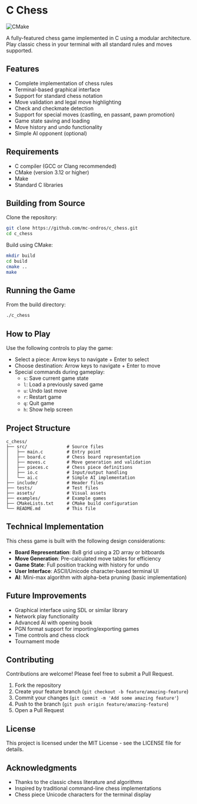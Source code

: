 # C Chess

![CMake](https://img.shields.io/badge/CMake-%23008FBA.svg?style=for-the-badge&logo=cmake&logoColor=white)

A fully-featured chess game implemented in C using a modular architecture. Play classic chess in your terminal with all standard rules and moves supported.

## Features

- Complete implementation of chess rules
- Terminal-based graphical interface
- Support for standard chess notation
- Move validation and legal move highlighting
- Check and checkmate detection
- Support for special moves (castling, en passant, pawn promotion)
- Game state saving and loading
- Move history and undo functionality
- Simple AI opponent (optional)

## Requirements

- C compiler (GCC or Clang recommended)
- CMake (version 3.12 or higher)
- Make
- Standard C libraries

## Building from Source

Clone the repository:

```bash
git clone https://github.com/mc-ondros/c_chess.git
cd c_chess
```

Build using CMake:

```bash
mkdir build
cd build
cmake ..
make
```

## Running the Game

From the build directory:

```bash
./c_chess
```

## How to Play

Use the following controls to play the game:

- Select a piece: Arrow keys to navigate + Enter to select
- Choose destination: Arrow keys to navigate + Enter to move
- Special commands during gameplay:
  - `s`: Save current game state
  - `l`: Load a previously saved game
  - `u`: Undo last move
  - `r`: Restart game
  - `q`: Quit game
  - `h`: Show help screen

## Project Structure

```
c_chess/
├── src/               # Source files
│   ├── main.c         # Entry point
│   ├── board.c        # Chess board representation
│   ├── moves.c        # Move generation and validation
│   ├── pieces.c       # Chess piece definitions
│   ├── io.c           # Input/output handling
│   └── ai.c           # Simple AI implementation
├── include/           # Header files
├── tests/             # Test files
├── assets/            # Visual assets
├── examples/          # Example games
├── CMakeLists.txt     # CMake build configuration
└── README.md          # This file
```

## Technical Implementation

This chess game is built with the following design considerations:

- **Board Representation**: 8x8 grid using a 2D array or bitboards
- **Move Generation**: Pre-calculated move tables for efficiency
- **Game State**: Full position tracking with history for undo
- **User Interface**: ASCII/Unicode character-based terminal UI
- **AI**: Mini-max algorithm with alpha-beta pruning (basic implementation)

## Future Improvements

- Graphical interface using SDL or similar library
- Network play functionality
- Advanced AI with opening book
- PGN format support for importing/exporting games
- Time controls and chess clock
- Tournament mode

## Contributing

Contributions are welcome! Please feel free to submit a Pull Request.

1. Fork the repository
2. Create your feature branch (`git checkout -b feature/amazing-feature`)
3. Commit your changes (`git commit -m 'Add some amazing feature'`)
4. Push to the branch (`git push origin feature/amazing-feature`)
5. Open a Pull Request

## License

This project is licensed under the MIT License - see the LICENSE file for details.

## Acknowledgments

- Thanks to the classic chess literature and algorithms
- Inspired by traditional command-line chess implementations
- Chess piece Unicode characters for the terminal display
